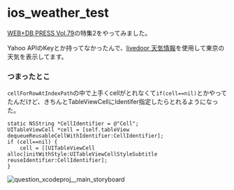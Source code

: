 ios_weather_test
================

[WEB+DB PRESS Vol.79](http://www.amazon.co.jp/WEB-DB-PRESS-Vol-79-%E6%88%90%E7%80%AC/dp/4774162876/ref=sr_1_3?ie=UTF8&qid=1394374576&sr=8-3&keywords=db+web)の特集2をやってみました。

Yahoo APIのKeyとか持ってなかったんで、[livedoor 天気情報](http://weather.livedoor.com/weather_hacks/webservicev)を使用して東京の天気を表示してます。

### つまったとこ

`cellForRowAtIndexPath`の中で上手くcellがとれなくて`if(cell==nil)`とかやってたんだけど、きちんとTableViewCellにIdentifer指定したらとれるようになった。

```
static NSString *CellIdentifier = @"Cell";
UITableViewCell *cell = [self.tableView dequeueReusableCellWithIdentifier:CellIdentifier];
if (cell==nil) {
    cell = [[UITableViewCell alloc]initWithStyle:UITableViewCellStyleSubtitle reuseIdentifier:CellIdentifier];
}
```

![question_xcodeproj__main_storyboard](https://f.cloud.github.com/assets/2256037/2368131/ad18660a-a797-11e3-964f-3d4f4186cc53.png)
